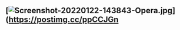 ##
## [![Screenshot-20220122-143843-Opera.jpg](https://i.postimg.cc/y84GB21b/Screenshot-20220122-143843-Opera.jpg)](https://postimg.cc/ppCCJGn

##
